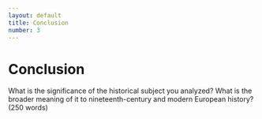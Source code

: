 ```yaml
---
layout: default
title: Conclusion
number: 3
---
```


# Conclusion

What is the significance of the historical subject you analyzed? What is the broader meaning of it to nineteenth-century and modern European history? (250 words)
